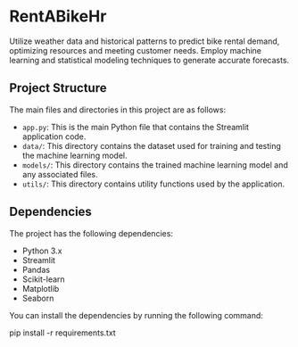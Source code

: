 # RentABikeHr
Utilize weather data and historical patterns to predict bike rental demand, optimizing resources and meeting customer needs. Employ machine learning and statistical modeling techniques to generate accurate forecasts. 

## Project Structure

The main files and directories in this project are as follows:

- `app.py`: This is the main Python file that contains the Streamlit application code.
- `data/`: This directory contains the dataset used for training and testing the machine learning model.
- `models/`: This directory contains the trained machine learning model and any associated files.
- `utils/`: This directory contains utility functions used by the application.

## Dependencies

The project has the following dependencies:

- Python 3.x
- Streamlit
- Pandas
- Scikit-learn
- Matplotlib
- Seaborn

You can install the dependencies by running the following command:


pip install -r requirements.txt

